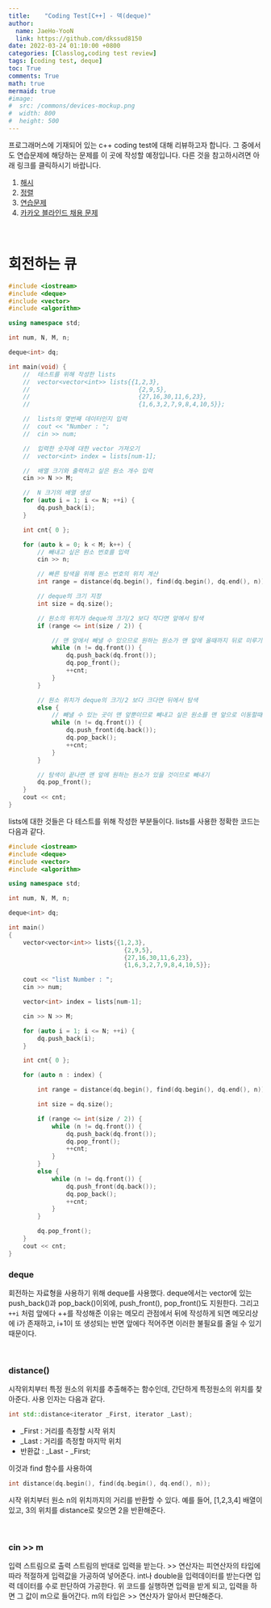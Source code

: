 ```yaml
---
title:    "Coding Test[C++] - 덱(deque)"
author:
  name: JaeHo-YooN
  link: https://github.com/dkssud8150
date: 2022-03-24 01:10:00 +0800
categories: [Classlog,coding test review]
tags: [coding test, deque]
toc: True
comments: True
math: true
mermaid: true
#image:
#  src: /commons/devices-mockup.png
#  width: 800
#  height: 500
---
```


프로그래머스에 기재되어 있는 c++ coding test에 대해 리뷰하고자 합니다. 그 중에서도 연습문제에 해당하는 문제를 이 곳에 작성할 예정입니다. 다른 것을 참고하시려면 아래 링크를 클릭하시기 바랍니다.

1. [해시](https://dkssud8150.github.io/classlog/codingtestchash.html)
2. [정렬](https://dkssud8150.github.io/classlog/codingtestcsort.html)
4. [연습문제](https://dkssud8150.github.io/classlog/codingtestcpra.html)
5. [카카오 블라인드 채용 문제](https://dkssud8150.github.io/classlog/codingtestckakao.html)

<br>

# 회전하는 큐

```cpp
#include <iostream>
#include <deque>
#include <vector>
#include <algorithm>

using namespace std;

int num, N, M, n;

deque<int> dq;

int main(void) {
	//  테스트를 위해 작성한 lists
	//	vector<vector<int>> lists{{1,2,3},
	//								{2,9,5},
	//								{27,16,30,11,6,23},
	//								{1,6,3,2,7,9,8,4,10,5}};

	//  lists의 몇번째 데이터인지 입력
	//	cout << "Number : ";
	//	cin >> num;

	//  입력한 숫자에 대한 vector 가져오기
	//	vector<int> index = lists[num-1];

	//  배열 크기와 출력하고 싶은 원소 개수 입력
	cin >> N >> M;

	//  N 크기의 배열 생성
	for (auto i = 1; i <= N; ++i) {
		dq.push_back(i);
	}

	int cnt{ 0 };

	for (auto k = 0; k < M; k++) {
		// 빼내고 싶은 원소 번호를 입력
		cin >> n;

		// 빠른 탐색을 위해 원소 번호의 위치 계산
		int range = distance(dq.begin(), find(dq.begin(), dq.end(), n));

		// deque의 크기 지정
		int size = dq.size();

		// 원소의 위치가 deque의 크기/2 보다 작다면 앞에서 탐색
		if (range <= int(size / 2)) {

			// 맨 앞에서 빼낼 수 있으므로 원하는 원소가 맨 앞에 올때까지 뒤로 미루기
			while (n != dq.front()) {
				dq.push_back(dq.front());
				dq.pop_front();
				++cnt;
			}
		}

		// 원소 위치가 deque의 크기/2 보다 크다면 뒤에서 탐색
		else {
			// 빼낼 수 있는 곳이 맨 앞뿐이므로 빼내고 싶은 원소를 맨 앞으로 이동할때까지 앞으로 이동시키기 
			while (n != dq.front()) {
				dq.push_front(dq.back());
				dq.pop_back();
				++cnt;
			}
		}

		// 탐색이 끝나면 맨 앞에 원하는 원소가 있을 것이므로 빼내기
		dq.pop_front();
	}
	cout << cnt;
}
```

lists에 대한 것들은 다 테스트를 위해 작성한 부분들이다. lists를 사용한 정확한 코드는 다음과 같다.

```cpp
#include <iostream>
#include <deque>
#include <vector>
#include <algorithm>

using namespace std;

int num, N, M, n;

deque<int> dq;

int main()
{
    vector<vector<int>> lists{{1,2,3},
                                {2,9,5},
                                {27,16,30,11,6,23},
                                {1,6,3,2,7,9,8,4,10,5}};

    cout << "list Number : ";
    cin >> num;

    vector<int> index = lists[num-1];

	cin >> N >> M;

	for (auto i = 1; i <= N; ++i) {
		dq.push_back(i);
	}

	int cnt{ 0 };

	for (auto n : index) {

		int range = distance(dq.begin(), find(dq.begin(), dq.end(), n));

		int size = dq.size();

		if (range <= int(size / 2)) {
			while (n != dq.front()) {
				dq.push_back(dq.front());
				dq.pop_front();
				++cnt;
			}
		}
		else {
			while (n != dq.front()) {
				dq.push_front(dq.back());
				dq.pop_back();
				++cnt;
			}
		}

		dq.pop_front();
	}
	cout << cnt;
}
```

### deque

회전하는 자료형을 사용하기 위해 deque를 사용했다. deque에서는 vector에 있는 push_back()과 pop_back()이외에, push_front(), pop_front()도 지원한다. 그리고 `++i` 처럼 앞에다 ++를 작성해준 이유는 메모리 관점에서 뒤에 작성하게 되면 메모리상에 i가 존재하고, i+1이 또 생성되는 반면 앞에다 적어주면 이러한 불필요를 줄일 수 있기 때문이다.

<br>

### distance()

시작위치부터 특정 원소의 위치를 추출해주는 함수인데, 간단하게 특정원소의 위치를 찾아준다. 사용 인자는 다음과 같다.

```cpp
int std::distance<iterator _First, iterator _Last);
```

- _First : 거리를 측정할 시작 위치
- _Last : 거리를 측정할 마지막 위치
- 반환값 : _Last - _First;

이것과 find 함수를 사용하여 

```cpp
int distance(dq.begin(), find(dq.begin(), dq.end(), n));
```

시작 위치부터 원소 n의 위치까지의 거리를 반환할 수 있다. 예를 들어, [1,2,3,4] 배열이 있고, 3의 위치를 distance로 찾으면 2을 반환해준다. 

<br>

### cin >> m

입력 스트림으로 출력 스트림의 반대로 입력을 받는다.  >> 연산자는 피연산자의 타입에 따라 적절하게 입력값을 가공하여 넣어준다. int나 double을 입력데이터를 받는다면 입력 데이터를 수로 판단하여 가공한다. 위 코드를 실행하면 입력을 받게 되고, 입력을 하면 그 값이 m으로 들어간다. m의 타입은 >> 연산자가 알아서 판단해준다.

